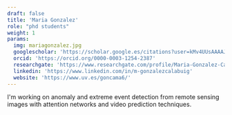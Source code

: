 ```yaml
---
draft: false
title: 'Maria Gonzalez'
role: "phd students"
weight: 1
params:
  img: mariagonzalez.jpg
  googlescholar: 'https://scholar.google.es/citations?user=kMv4UUsAAAAJ&hl=es&oi=ao'
  orcid: 'https://orcid.org/0000-0003-1254-2387'
  researchgate: 'https://www.researchgate.com/profile/Maria-Gonzalez-Calabuig'
  linkedin: 'https://www.linkedin.com/in/m-gonzalezcalabuig'
  website: 'https://www.uv.es/goncama6/'
---
```


I'm working on anomaly and extreme event detection from remote sensing images with attention networks and video prediction techniques.
